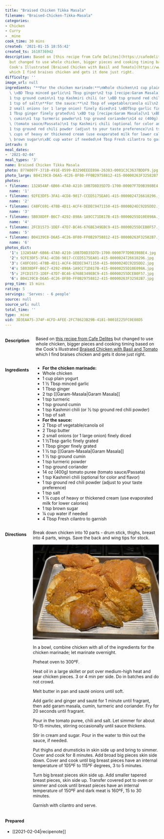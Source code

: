 ```yaml
---
title: "Braised Chicken Tikka Masala"
filename: "Braised-Chicken-Tikka-Masala"
categories:
- Chicken
- Curry
- _mine
cook_time: 30 mins
created: '2021-01-15 18:55:42'
created_ts: 1610736942
description: Based on [this recipe from Cafe Delites](https://cafedelites.com/chicken-tikka-masala/)
  but changed to use whole chicken, bigger pieces and cooking timing based on the
  Cook's Illustrated [Braised Chicken with Basil and Tomato](https://www.cooksillustrated.com/recipes/11400-braised-chicken-with-basil-and-tomato)
  which I find braises chicken and gets it done just right.
difficulty: ''
image_url: null
ingredients: "**For the chicken marinade:**\nWhole chicken\n1 cup plain yogurt\n1\
  \ \xBD Tbsp minced garlic\n1 Tbsp ginger\n2 tsp [recipe:Garam Masala]\n1 tsp turmeric\n\
  1 tsp ground cumin\n1 tsp Kashmiri chili (or \xBD tsp ground red chili powder)\n\
  1 tsp of salt\n**For the sauce:**\n2 Tbsp of vegetable/canola oil\n2 Tbsp butter\n\
  2 small onions (or 1 large onion) finely diced\n1 \xBDTbsp garlic finely grated\n\
  1 Tbsp ginger finely grated\n1 \xBD tsp [recipe:Garam Masala]\n1 \xBD tsp ground\
  \ cumin\n1 tsp turmeric powder\n1 tsp ground coriander\n14 oz (400g) tomato puree\
  \ (tomato sauce/Passata)\n1 tsp Kashmiri chili (optional for color and flavor)\n\
  1 tsp ground red chili powder (adjust to your taste preference)\n1 tsp salt\n1 \xBC\
  \ cups of heavy or thickened cream (use evaporated milk for lower calories)\n1 tsp\
  \ brown sugar\n\xBC cup water if needed\n4 Tbsp Fresh cilantro to garnish"
intrash: 0
meal_dates:
- '2021-02-04'
meal_types: '3'
name: Braised Chicken Tikka Masala
photo: B77A007F-371B-491E-8599-B3290EEEE89A-26383-0001C3C3637BDDF9.jpg
photo_large: B04139C8-D6A5-4C26-8F80-FF0B29758812-415-00000263F32582B7.jpg
photos:
- filename: 132A54AF-6B66-47A0-A210-10B7D8D35D7D-1700-00007F7D9B398BE4.jpg
  name: '1'
- filename: 92FE3DF5-3FA1-4CD8-9017-CCED5175EA01-415-0000024726610296.jpg
  name: '2'
- filename: C48FC691-478B-4D11-ACF4-DEDEC9471150-415-0000024EC92D5DD2.jpg
  name: '3'
- filename: 5B038DFF-B6C7-4292-898A-1A9CC71D817B-415-00000255D10E098A.jpg
  name: '4'
- filename: 2FCD1573-1DEF-47D7-BC46-676BE349EBC9-415-00000255DCEB0F57.jpg
  name: '5'
- filename: B04139C8-D6A5-4C26-8F80-FF0B29758812-415-00000263F32582B7.jpg
  name: '6'
photos_dict:
  '1': 132A54AF-6B66-47A0-A210-10B7D8D35D7D-1700-00007F7D9B398BE4.jpg
  '2': 92FE3DF5-3FA1-4CD8-9017-CCED5175EA01-415-0000024726610296.jpg
  '3': C48FC691-478B-4D11-ACF4-DEDEC9471150-415-0000024EC92D5DD2.jpg
  '4': 5B038DFF-B6C7-4292-898A-1A9CC71D817B-415-00000255D10E098A.jpg
  '5': 2FCD1573-1DEF-47D7-BC46-676BE349EBC9-415-00000255DCEB0F57.jpg
  '6': B04139C8-D6A5-4C26-8F80-FF0B29758812-415-00000263F32582B7.jpg
prep_time: 15 mins
rating: 5
servings: 'Serves: - 6 people'
source: null
source_url: null
total_time: ''
type: _mine
uid: 3D3EAA75-374F-4CFD-AFEE-2FC78623B29B-4181-0001E225FC0E08D5
---
```

<div class="large-8 medium-7 columns" id="writeup">		<h4 id="description">Description</h4>
<div class="box box-description content"><p>Based on <a href="https://cafedelites.com/chicken-tikka-masala/">this recipe from Cafe Delites</a> but changed to use whole chicken, bigger pieces and cooking timing based on the Cook's Illustrated <a href="https://www.cooksillustrated.com/recipes/11400-braised-chicken-with-basil-and-tomato">Braised Chicken with Basil and Tomato</a> which I find braises chicken and gets it done just right.</p>
</div>	</div><!-- #writeup -->
</div><!-- #row-one -->
<div class="row" id="row-two">	<div class="medium-4 small-5 columns"><h4 id="ingredients">Ingredients</h4><div class="box box-ingredients content"><ul>
<li><strong>For the chicken marinade:</strong></li>
<li>Whole chicken</li>
<li>1 cup plain yogurt</li>
<li>1 ½ Tbsp minced garlic</li>
<li>1 Tbsp ginger</li>
<li>2 tsp [[Garam-Masala|Garam Masala]]</li>
<li>1 tsp turmeric</li>
<li>1 tsp ground cumin</li>
<li>1 tsp Kashmiri chili (or ½ tsp ground red chili powder)</li>
<li>1 tsp of salt</li>
<li><strong>For the sauce:</strong></li>
<li>2 Tbsp of vegetable/canola oil</li>
<li>2 Tbsp butter</li>
<li>2 small onions (or 1 large onion) finely diced</li>
<li>1 ½Tbsp garlic finely grated</li>
<li>1 Tbsp ginger finely grated</li>
<li>1 ½ tsp [[Garam-Masala|Garam Masala]]</li>
<li>1 ½ tsp ground cumin</li>
<li>1 tsp turmeric powder</li>
<li>1 tsp ground coriander</li>
<li>14 oz (400g) tomato puree (tomato sauce/Passata)</li>
<li>1 tsp Kashmiri chili (optional for color and flavor)</li>
<li>1 tsp ground red chili powder (adjust to your taste preference)</li>
<li>1 tsp salt</li>
<li>1 ¼ cups of heavy or thickened cream (use evaporated milk for lower calories)</li>
<li>1 tsp brown sugar</li>
<li>¼ cup water if needed</li>
<li>4 Tbsp Fresh cilantro to garnish</li>
</ul>
</div>	</div>	<div class="medium-6 small-7 columns"><h4 id="directions">Directions</h4><div class="box box-directions content"><p>Break down chicken into 10 parts - drum stick, thighs, breast into 4 parts, wings. Save the back and wing tips for stock.</p>
<p><img src="/images/recipes/3D3EAA75-374F-4CFD-AFEE-2FC78623B29B-4181-0001E225FC0E08D5/92FE3DF5-3FA1-4CD8-9017-CCED5175EA01-415-0000024726610296.jpg" alt="2" /></p>
<p>In a bowl, combine chicken with all of the ingredients for the chicken marinade; let marinate overnight.</p>
<p>Preheat oven to 300ºF.</p>
<p>Heat oil in a large skillet or pot over medium-high heat and sear chicken pieces. 3 or 4 min per side. Do in batches and do not crowd.</p>
<p>Melt butter in pan and sauté onions until soft.</p>
<p>Add garlic and ginger and sauté for 1 minute until fragrant, then add garam masala, cumin, turmeric and coriander. Fry for 20 seconds until fragrant.</p>
<p>Pour in the tomato puree, chili and salt. Let simmer for about 10-15 minutes, stirring occasionally until sauce thickens.</p>
<p>Stir in cream and sugar. Pour in the water to thin out the sauce, if needed.</p>
<p>Put thighs and drumsticks in skin side up and bring to simmer. Cover and cook for 8 minutes. Add broad big pieces skin side down. Cover and cook until big breast pieces have an internal temperature of 105ºF to 115ºF degrees, 3 to 5 minutes.</p>
<p>Turn big breast pieces skin side up. Add smaller tapered breast pieces, skin side up. Transfer covered pot to oven or simmer and cook until breast pieces have an internal temperature of 150ºF and dark meat is 160ºF, 15 to 30 minutes.</p>
<p>Garnish with cilantro and serve.</p>
</div>	</div>	<div class="medium-2 columns" id="photo-sidebar">		<div class="" id="meals"><h4>Prepared</h4><ul>
<li>[[2021-02-04|recipenote]]</li>
</ul>
		</div>